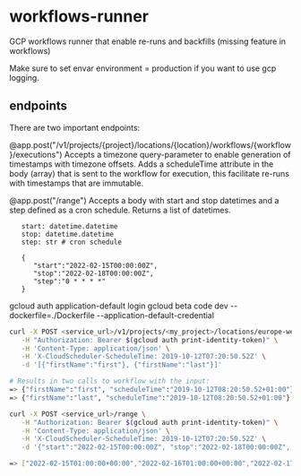 # workflows-runner
GCP workflows runner that enable re-runs and backfills (missing feature in workflows)

Make sure to set envar environment = production if you want to use gcp logging.

## endpoints
There are two important endpoints:

@app.post("/v1/projects/{project}/locations/{location}/workflows/{workflow}/executions")
Accepts a timezone query-parameter to enable generation of timestamps with timezone offsets.
Adds a scheduleTime attribute in the body (array) that is sent to the workflow for execution, this facilitate re-runs with timestamps that are immutable.

@app.post("/range")
Accepts a body with start and stop datetimes and a step defined as a cron schedule. Returns a list of datetimes.

```
   start: datetime.datetime
   stop: datetime.datetime
   step: str # cron schedule

   {
      "start":"2022-02-15T00:00:00Z", 
      "stop":"2022-02-18T00:00:00Z", 
      "step":"0 * * * *"
   }
```


gcloud auth application-default login
gcloud beta code dev --dockerfile=./Dockerfile --application-default-credential

```sh
curl -X POST <service_url>/v1/projects/<my_project>/locations/europe-west4/workflows/workflow-1/executions?timezone=Europe/Stockholm \
   -H "Authorization: Bearer $(gcloud auth print-identity-token)" \
   -H 'Content-Type: application/json' \
   -H 'X-CloudScheduler-ScheduleTime: 2019-10-12T07:20:50.52Z' \
   -d '[{"firstName":"first"}, {"firstName":"last"}]'

# Results in two calls to workflow with the input:
=> {"firstName":"first", "scheduleTime":"2019-10-12T08:20:50.52+01:00"}
=> {"firstName":"last", "scheduleTime":"2019-10-12T08:20:50.52+01:00"}
```

```sh
curl -X POST <service_url>/range \
   -H "Authorization: Bearer $(gcloud auth print-identity-token)" \
   -H 'Content-Type: application/json' \
   -H 'X-CloudScheduler-ScheduleTime: 2019-10-12T07:20:50.52Z' \
   -d '{"start":"2022-02-15T00:00:00Z", "stop":"2022-02-18T00:00:00Z", "step":"0 1 * * *"}'

=> ["2022-02-15T01:00:00+00:00","2022-02-16T01:00:00+00:00","2022-02-17T01:00:00+00:00"]
```
